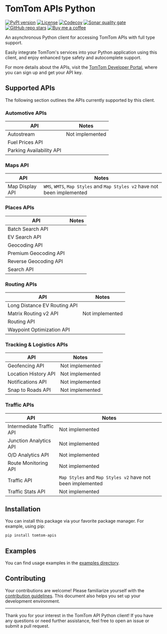 # TomTom APIs Python

[![PyPI version][pypi_badge]][pypi_link]
[![License][license_badge]][license_link]
[![Codecov][codecov_badge]][codecov_link]
[![Sonar quality gate][sonar_badge]][sonar_link]
[![GitHub repo stars][stars_badge]][stars_link]
[![Buy me a coffee][buymecoffee_badge]][buymecoffee_link]

An asynchronous Python client for accessing TomTom APIs with full type support.

Easily integrate TomTom's services into your Python application using this client, and enjoy enhanced type safety and autocomplete support.

For more details about the APIs, visit the [TomTom Developer Portal](https://developer.tomtom.com), where you can sign up and get your API key.

## Supported APIs

The following section outlines the APIs currently supported by this client.

### Automotive APIs

| API                      | Notes           |
| ------------------------ | --------------- |
| Autostream               | Not implemented |
| Fuel Prices API          |                 |
| Parking Availability API |                 |

### Maps API

| API             | Notes                                                                     |
| --------------- | ------------------------------------------------------------------------- |
| Map Display API | `WMS`, `WMTS`, `Map Styles` and `Map Styles v2` have not been implemented |

### Places APIs

| API                   | Notes |
| --------------------- | ----- |
| Batch Search API      |       |
| EV Search API         |       |
| Geocoding API         |       |
| Premium Geocoding API |       |
| Reverse Geocoding API |       |
| Search API            |       |

### Routing APIs

| API                          | Notes           |
| ---------------------------- | --------------- |
| Long Distance EV Routing API |                 |
| Matrix Routing v2 API        | Not implemented |
| Routing API                  |                 |
| Waypoint Optimization API    |                 |

### Tracking & Logistics APIs

| API                  | Notes           |
| -------------------- | --------------- |
| Geofencing API       | Not implemented |
| Location History API | Not implemented |
| Notifications API    | Not implemented |
| Snap to Roads API    | Not implemented |

### Traffic APIs

| API                      | Notes                                                      |
| ------------------------ | ---------------------------------------------------------- |
| Intermediate Traffic API | Not implemented                                            |
| Junction Analytics API   | Not implemented                                            |
| O/D Analytics API        | Not implemented                                            |
| Route Monitoring API     | Not implemented                                            |
| Traffic API              | `Map Styles` and `Map Styles v2` have not been implemented |
| Traffic Stats API        | Not implemented                                            |

## Installation

You can install this package via your favorite package manager. For example, using pip:

```sh
pip install tomtom-apis
```

## Examples

You can find usage examples in the [examples directory](examples).

## Contributing

Your contributions are welcome! Please familiarize yourself with the [contribution guidelines](CONTRIBUTING.md). This document also helps you set up your development environment.

---

Thank you for your interest in the TomTom API Python client! If you have any questions or need further assistance, feel free to open an issue or submit a pull request.

[pypi_link]: https://pypi.org/project/tomtom-apis/
[pypi_badge]: https://img.shields.io/pypi/v/tomtom-apis?style=for-the-badge
[license_link]: https://github.com/golles/tomtom-apis-python/blob/main/LICENSE
[license_badge]: https://img.shields.io/github/license/golles/tomtom-apis-python.svg?style=for-the-badge
[codecov_link]: https://app.codecov.io/gh/golles/tomtom-apis-python
[codecov_badge]: https://img.shields.io/codecov/c/github/golles/tomtom-apis-python?style=for-the-badge
[sonar_link]: https://sonarcloud.io/project/overview?id=golles_tomtom-apis-python
[sonar_badge]: https://img.shields.io/sonar/quality_gate/golles_tomtom-apis-python?server=https%3A%2F%2Fsonarcloud.io&style=for-the-badge
[stars_link]: https://github.com/golles/tomtom-apis-python/stargazers
[stars_badge]: https://img.shields.io/github/stars/golles/tomtom-apis-python?style=for-the-badge
[buymecoffee_link]: https://www.buymeacoffee.com/golles
[buymecoffee_badge]: https://img.shields.io/badge/buy%20me%20a%20coffee-donate-yellow.svg?style=for-the-badge
